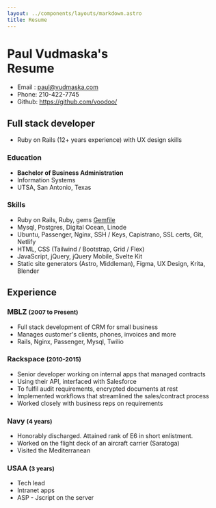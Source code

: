 ```yaml
---
layout: ../components/layouts/markdown.astro
title: Resume
---
```


<div class="flex"><h1>Paul Vudmaska's <br/> Resume</h1>

- Email : paul@vudmaska.com
- Phone: 210-422-7745
- Github: https://github.com/voodoo/

</div>


## Full stack developer

- Ruby on Rails (12+ years experience) with UX design skills

### Education
- **Bachelor of Business Administration**
- Information Systems
- UTSA, San Antonio, Texas

### Skills
- Ruby on Rails, Ruby, gems [Gemfile](https://github.com/voodoo/voodoo.github.io/wiki/MBLZ)
- Mysql, Postgres, Digital Ocean, Linode
- Ubuntu, Passenger, Nginx, SSH / Keys, Capistrano, SSL certs, Git, Netlify
- HTML, CSS (Tailwind / Bootstrap, Grid / Flex)
- JavaScript, jQuery, jQuery Mobile, Svelte Kit
- Static site generators (Astro, Middleman), Figma, UX Design, Krita, Blender

## Experience

### MBLZ <small>(2007 to Present)</small>
- Full stack development of CRM for small business
- Manages customer's clients, phones, invoices and more
- Rails, Nginx, Passenger, Mysql, Twilio

### Rackspace <small>(2010-2015)</small>

- Senior developer working on internal apps that managed contracts
- Using their API, interfaced with Salesforce
- To fulfil audit requirements, encrypted documents at rest
- Implemented workflows that streamlined the sales/contract process
- Worked closely with business reps on requirements


### Navy <small>(4 years)</small>
- Honorably discharged. Attained rank of E6 in short enlistment.
- Worked on the flight deck of an aircraft carrier (Saratoga)
- Visited the Mediterranean

### USAA <small>(3 years)</small>
- Tech lead
- Intranet apps
- ASP - Jscript on the server



